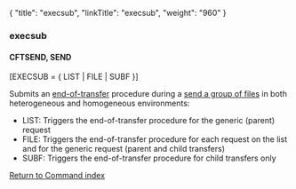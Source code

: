 {
    "title": "execsub",
    "linkTitle": "execsub",
    "weight": "960"
}<span id="execsub"></span>

### execsub

#### CFTSEND, SEND

\[EXECSUB = { LIST | FILE | SUBF }\]

Submits an [end-of-transfer](../../../../concepts/about_transfer_processing/procedure_examples)
procedure during a [send a group of files](../../../../concepts/using_the_send_command/send_group_of_files_cl) in both heterogeneous and homogeneous environments:

-   LIST: Triggers the end-of-transfer
    procedure for the generic (parent) request
-   FILE: Triggers the end-of-transfer
    procedure for each request on the list and for the generic request (parent and child transfers)
-   SUBF: Triggers the end-of-transfer procedure for child transfers only

[Return to Command index](../../)
